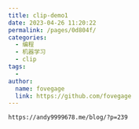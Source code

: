 ```yaml
---
title: clip-demo1
date: 2023-04-26 11:20:22
permalink: /pages/0d804f/
categories:
  - 编程
  - 机器学习
  - clip
tags:
  - 
author: 
  name: fovegage
  link: https://github.com/fovegage
---
```

```
https://andy9999678.me/blog/?p=239
```